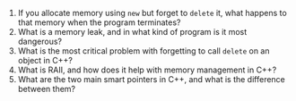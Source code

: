 1. If you allocate memory using `new` but forget to `delete` it, what happens to that memory when the program terminates?
2. What is a memory leak, and in what kind of program is it most dangerous?
3. What is the most critical problem with forgetting to call `delete` on an object in C++?
4. What is RAII, and how does it help with memory management in C++?
5. What are the two main smart pointers in C++, and what is the difference between them?